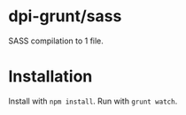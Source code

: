 # dpi-grunt/sass
SASS compilation to 1 file.

# Installation
Install with `npm install`.
Run with `grunt watch`.